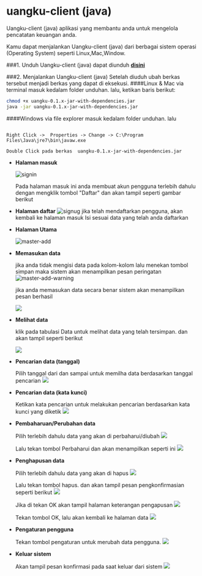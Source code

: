 # uangku-client (java)
 
 Uangku-client (java) aplikasi yang membantu anda untuk mengelola pencatatan keuangan anda.
 
 Kamu dapat menjalankan Uangku-client (java) dari berbagai sistem operasi (Operating System) seperti Linux,Mac,Window.
 
 ###1. Unduh
 Uangku-client (java) dapat diunduh **[disini](https://github.com/winardiaris/uangku-client/raw/master/java/target/uangku-0.1.1-jar-with-dependencies.jar)**
 
 
###2. Menjalankan  Uangku-client (java)
Setelah diuduh ubah berkas tersebut menjadi berkas yang dapat di eksekusi.
####Linux & Mac
via terminal masuk kedalam folder unduhan. lalu, ketikan baris berikut:
```bash
chmod +x uangku-0.1.x-jar-with-dependencies.jar
java -jar uangku-0.1.x-jar-with-dependencies.jar

```
####Windows
via file explorer masuk kedalam folder unduhan. lalu
 ```
 
 Right Click ->  Properties -> Change -> C:\Program Files\Java\jre7\bin\javaw.exe
 
 Double Click pada berkas  uangku-0.1.x-jar-with-dependencies.jar
 
 ```


- **Halaman masuk**

	![signin](https://github.com/winardiaris/uangku-client/raw/master/files/Java/01.login.png)
	
	Pada halaman masuk ini anda membuat akun pengguna terlebih dahulu dengan mengklik tombol "Daftar" dan akan tampil seperti gambar berikut

- **Halaman daftar**
  ![signug](https://github.com/winardiaris/uangku-client/raw/master/files/Java/02.signup.png)
  jika telah mendaftarkan pengguna, akan kembali ke halaman masuk
  Isi sesuai data yang telah anda daftarkan

- **Halaman Utama**

	![master-add](https://raw.githubusercontent.com/winardiaris/uangku-client/master/files/Java/03.master-add_data.png)
	
- **Memasukan data**
	
	jika anda tidak mengisi data pada kolom-kolom lalu menekan tombol simpan maka sistem akan menampilkan pesan peringatan
	![master-add-warning](https://github.com/winardiaris/uangku-client/raw/master/files/Java/04.master-add_data-warning-empty.png)
	
	jika anda memasukan data secara benar sistem akan menampilkan pesan berhasil
	
	![](https://github.com/winardiaris/uangku-client/raw/master/files/Java/05.master-add_data-success.png)
	
- **Melihat data**
	
	klik pada tabulasi Data untuk melihat data yang telah tersimpan. dan akan tampil seperti berikut
	
	![](https://github.com/winardiaris/uangku-client/raw/master/files/Java/06.master-view_data.png)
	
- **Pencarian data (tanggal)**
	
	Pilih tanggal dari dan sampai untuk memilha data berdasarkan tanggal pencarian
	![](https://github.com/winardiaris/uangku-client/raw/master/files/Java/07.master-view_data-search-date.png)
	
- **Pencarian data (kata kunci)**
	
	Ketikan kata pencarian untuk melakukan pencarian berdasarkan kata kunci yang diketik
	![](https://github.com/winardiaris/uangku-client/raw/master/files/Java/08.master-view_data-search-string.png)

- **Pembaharuan/Perubahan data**
	
	Pilih terlebih dahulu data yang akan di perbaharui/diubah
	![](https://github.com/winardiaris/uangku-client/raw/master/files/Java/09.master-view_data-select-data.png)
	
	Lalu tekan tombol Perbaharui dan akan menampilkan seperti ini
	![](https://github.com/winardiaris/uangku-client/raw/master/files/Java/10.update-data.png)
	
- **Penghapusan data**
	
	Pilih terlebih dahulu data yang akan di hapus
	![](https://github.com/winardiaris/uangku-client/raw/master/files/Java/11.master-view_data-select-data.png)
	
	Lalu tekan tombol hapus. dan akan tampil pesan pengkonfirmasian seperti berikut
	![](https://github.com/winardiaris/uangku-client/raw/master/files/Java/12.master-view_data-delete-confirm.png)
	
	Jika di tekan OK akan tampil halaman keterangan pengapusan
	![](https://github.com/winardiaris/uangku-client/raw/master/files/Java/13.delete-data.png)
	
	Tekan tombol OK, lalu akan kembali ke halaman data
	![](https://github.com/winardiaris/uangku-client/raw/master/files/Java/14.master-view-with-deleted-data.png)

- **Pengaturan pengguna**
	
	Tekan tombol pengaturan untuk merubah data pengguna.
	![](https://github.com/winardiaris/uangku-client/raw/master/files/Java/15.user-preferences.png)
	
- **Keluar sistem**
	
	Akan tampil pesan konfirmasi pada saat keluar dari sistem
	![](https://github.com/winardiaris/uangku-client/raw/master/files/Java/16.confim-on-exit.png)
	
